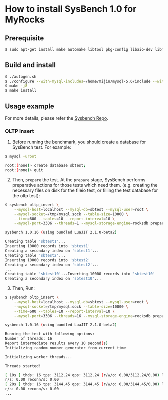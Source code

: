 # How to install SysBench 1.0 for MyRocks

## Prerequisite

```bash
$ sudo apt-get install make automake libtool pkg-config libaio-dev libmysqlclient-dev libssl-dev
```

## Build and install

```bash
$ ./autogen.sh
$ ./configure --with-mysql-includes=/home/mijin/mysql-5.6/include --with-mysql-libs=/home/mijin/mysql-5.6/lib
$ make -j8
$ make install
```

## Usage example

For more details, please refer the [Sysbench Repo](https://github.com/akopytov/sysbench#usage).

### OLTP Insert

1. Before running the benchmark, you should create a database for SysBench test. For example:

```bash
$ mysql -uroot

root:(none)> create database sbtest;
root:(none)> quit
```

2. Then, `prepare` the test. At the `prepare` stage, SysBench performs preparative actions for those tests which need them. (e.g. creating the necessary files on disk for the fileio test, or filling the test database for the oltp test):

```bash
$ sysbench oltp_insert \
    --mysql-host=localhost --mysql-db=sbtest --mysql-user=root \
    --mysql-socket=/tmp/mysql.sock --table-size=10000 \
    --time=600 --tables=10 --report-interval=10 \
    --mysql-port=3306 --threads=1 --mysql-storage-engine=rocksdb prepare

sysbench 1.0.16 (using bundled LuaJIT 2.1.0-beta2)

Creating table 'sbtest1'...
Inserting 10000 records into 'sbtest1'
Creating a secondary index on 'sbtest1'...
Creating table 'sbtest2'...
Inserting 10000 records into 'sbtest2'
Creating a secondary index on 'sbtest2'...
...
Creating table 'sbtest10'...Inserting 10000 records into 'sbtest10'
Creating a secondary index on 'sbtest10'...
```

3. Then, Run:

```bash
$ sysbench oltp_insert \
    --mysql-host=localhost --mysql-db=sbtest --mysql-user=root \
    --mysql-socket=/tmp/mysql.sock --table-size=10000 \
    --time=600 --tables=10 --report-interval=10 \
    --mysql-port=3306 --threads=16 --mysql-storage-engine=rocksdb prepare

sysbench 1.0.16 (using bundled LuaJIT 2.1.0-beta2)

Running the test with following options:
Number of threads: 16
Report intermediate results every 10 second(s)
Initializing random number generator from current time

Initializing worker threads...

Threads started!

[ 10s ] thds: 16 tps: 3112.24 qps: 3112.24 (r/w/o: 0.00/3112.24/0.00) lat (ms,95%): 9.22 er
r/s: 0.00 reconn/s: 0.00
[ 20s ] thds: 16 tps: 3144.45 qps: 3144.45 (r/w/o: 0.00/3144.45/0.00) lat (ms,95%): 9.06 er
r/s: 0.00 reconn/s: 0.00
...
```